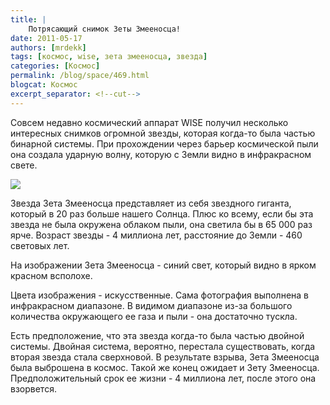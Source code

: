 ```yaml
---
title: |
    Потрясающий снимок Зеты Змееносца!
date: 2011-05-17
authors: [mrdekk]
tags: [космос, wise, зета змееносца, звезда]
categories: [Космос]
permalink: /blog/space/469.html
blogcat: Космос
excerpt_separator: <!--cut-->
---
```


Совсем недавно космический аппарат WISE получил несколько интересных снимков огромной звезды, которая когда-то была частью бинарной системы. При прохождении через барьер космической пыли она создала ударную волну, которую с Земли видно в инфракрасном свете.


<!--cut-->



![](http://itw66.ru/uploads/images/00/00/01/2011/05/17/0043b3.jpg)


Звезда Зета Змееносца представляет из себя звездного гиганта, который в 20 раз больше нашего Солнца. Плюс ко всему, если бы эта звезда не была окружена облаком пыли, она светила бы в 65 000 раз ярче. Возраст звезды - 4 миллиона лет, расстояние до Земли - 460 световых лет.

На изображении Зета Змееносца - синий свет, который видно в ярком красном всполохе.

Цвета изображения - искусственные. Сама фотография выполнена в инфракрасном диапазоне. В видимом диапазоне из-за большого количества окружающего ее газа и пыли - она достаточно тускла.

Есть предположение, что эта звезда когда-то была частью двойной системы. Двойная система, вероятно, перестала существовать, когда вторая звезда стала сверхновой. В результате взрыва, Зета Змееносца была выброшена в космос. Такой же конец ожидает и Зету Змееносца. Предположительный срок ее жизни - 4 миллиона лет, после этого она взорвется.

